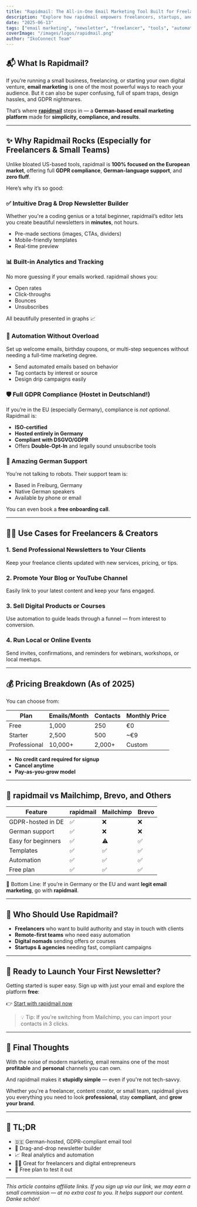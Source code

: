```yaml
---
title: "Rapidmail: The All-in-One Email Marketing Tool Built for Freelancers and Small Businesses"
description: "Explore how rapidmail empowers freelancers, startups, and small businesses with intuitive, GDPR-compliant email marketing. Learn its features, pricing, and why it's perfect for your next campaign."
date: "2025-06-13"
tags: ["email marketing", "newsletter", "freelancer", "tools", "automation", "Germany"]
coverImage: "/images/logos/rapidmail.png"
author: "IkoConnect Team"
---
```


## 📬 What Is Rapidmail?

If you’re running a small business, freelancing, or starting your own digital venture, **email marketing** is one of the most powerful ways to reach your audience. But it can also be super confusing, full of spam traps, design hassles, and GDPR nightmares.

That’s where **[rapidmail](https://www.rapidmail.de/?ref=ikoconnect123)** steps in — a **German-based email marketing platform** made for **simplicity, compliance, and results**.

---

## ✨ Why Rapidmail Rocks (Especially for Freelancers & Small Teams)

Unlike bloated US-based tools, rapidmail is **100% focused on the European market**, offering full **GDPR compliance**, **German-language support**, and **zero fluff**.

Here’s why it’s so good:

### ✅ Intuitive Drag & Drop Newsletter Builder

Whether you're a coding genius or a total beginner, rapidmail’s editor lets you create beautiful newsletters in **minutes**, not hours.

- Pre-made sections (images, CTAs, dividers)
- Mobile-friendly templates
- Real-time preview

### 📊 Built-in Analytics and Tracking

No more guessing if your emails worked. rapidmail shows you:

- Open rates
- Click-throughs
- Bounces
- Unsubscribes

All beautifully presented in graphs 📈

### 🔁 Automation Without Overload

Set up welcome emails, birthday coupons, or multi-step sequences without needing a full-time marketing degree.

- Send automated emails based on behavior
- Tag contacts by interest or source
- Design drip campaigns easily

### 🛡️ Full GDPR Compliance (Hostet in Deutschland!)

If you’re in the EU (especially Germany), compliance is *not optional*. Rapidmail is:

- **ISO-certified**
- **Hosted entirely in Germany**
- **Compliant with DSGVO/GDPR**
- Offers **Double-Opt-In** and legally sound unsubscribe tools

### 💬 Amazing German Support

You're not talking to robots. Their support team is:

- Based in Freiburg, Germany
- Native German speakers
- Available by phone or email

You can even book a **free onboarding call**.

---

## 🧑‍💻 Use Cases for Freelancers & Creators

### 1. **Send Professional Newsletters to Your Clients**
Keep your freelance clients updated with new services, pricing, or tips.

### 2. **Promote Your Blog or YouTube Channel**
Easily link to your latest content and keep your fans engaged.

### 3. **Sell Digital Products or Courses**
Use automation to guide leads through a funnel — from interest to conversion.

### 4. **Run Local or Online Events**
Send invites, confirmations, and reminders for webinars, workshops, or local meetups.

---

## 💰 Pricing Breakdown (As of 2025)

You can choose from:

| Plan | Emails/Month | Contacts | Monthly Price |
|------|--------------|----------|----------------|
| Free | 1,000 | 250 | €0 |
| Starter | 2,500 | 500 | ~€9 |
| Professional | 10,000+ | 2,000+ | Custom |

- **No credit card required for signup**
- **Cancel anytime**
- **Pay-as-you-grow model**

---

## 🌟 rapidmail vs Mailchimp, Brevo, and Others

| Feature | rapidmail | Mailchimp | Brevo |
|--------|-----------|-----------|--------|
| GDPR-hosted in DE | ✅ | ❌ | ❌ |
| German support | ✅ | ❌ | ❌ |
| Easy for beginners | ✅ | ⚠️ | ✅ |
| Templates | ✅ | ✅ | ✅ |
| Automation | ✅ | ✅ | ✅ |
| Free plan | ✅ | ✅ | ✅ |

🚨 Bottom Line: If you’re in Germany or the EU and want **legit email marketing**, go with **rapidmail**.

---

## 🎯 Who Should Use Rapidmail?

- **Freelancers** who want to build authority and stay in touch with clients
- **Remote-first teams** who need easy automation
- **Digital nomads** sending offers or courses
- **Startups & agencies** needing fast, compliant campaigns

---

## 🔗 Ready to Launch Your First Newsletter?

Getting started is super easy. Sign up with just your email and explore the platform **free**:

👉 [Start with rapidmail now](https://www.rapidmail.de/?ref=ikoconnect123)

> 💡 Tip: If you're switching from Mailchimp, you can import your contacts in 3 clicks.

---

## 🧠 Final Thoughts

With the noise of modern marketing, email remains one of the most **profitable** and **personal** channels you can own.

And rapidmail makes it **stupidly simple** — even if you're not tech-savvy.

Whether you're a freelancer, content creator, or small team, rapidmail gives you everything you need to look **professional**, stay **compliant**, and **grow your brand**.

---

## 📌 TL;DR

- 🇩🇪 German-hosted, GDPR-compliant email tool
- 🧩 Drag-and-drop newsletter builder
- 📈 Real analytics and automation
- 🧑‍💻 Great for freelancers and digital entrepreneurs
- 💸 Free plan to test it out

---

_This article contains affiliate links. If you sign up via our link, we may earn a small commission — at no extra cost to you. It helps support our content. Danke schön!_

